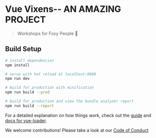 # Vue Vixens-- AN AMAZING PROJECT

> Workshops for Foxy People 🦊

## Build Setup

``` bash
# install dependencies
npm install

# serve with hot reload at localhost:8080
npm run dev

# build for production with minification
npm run build --prod

# build for production and view the bundle analyzer report
npm run build --report
```

For a detailed explanation on how things work, check out the [guide](http://vuejs-templates.github.io/webpack/) and [docs for vue-loader](http://vuejs.github.io/vue-loader).

We welcome contributions! Please take a look at our [Code of Conduct](CODE_OF_CONDUCT.md)

